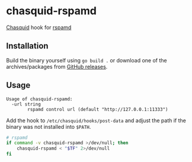 # chasquid-rspamd
[Chasquid](https://blitiri.com.ar/p/chasquid/) hook for [rspamd](https://rspamd.com/)

## Installation
Build the binary yourself using `go build .` or download one of the archives/packages from [GitHub releases](https://github.com/Thor77/chasquid-rspamd/releases).

## Usage
```
Usage of chasquid-rspamd:
  -url string
    	rspamd control url (default "http://127.0.0.1:11333")
```

Add the hook to `/etc/chasquid/hooks/post-data` and adjust the path if the binary was not installed into `$PATH`.
```bash
# rspamd
if command -v chasquid-rspamd >/dev/null; then
	chasquid-rspamd < "$TF" 2>/dev/null
fi
```
